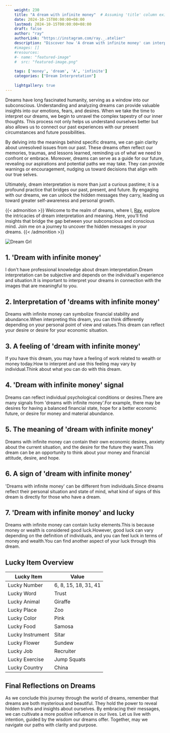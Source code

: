 ```yaml
---
    weight: 230
    title: "A dream with infinite money"  # Assuming 'title' column exists
    date: 2024-10-15T00:00:00+08:00
    lastmod: 2024-10-15T00:00:00+08:00
    draft: false
    author: "ray"
    authorLink: "https://instagram.com/ray._.atelier"
    description: "Discover how 'A dream with infinite money' can interpret your future and uncover its significant meanings in your life."
    #images: []
    #resources:
    #- name: "featured-image"
    #  src: "featured-image.png"
    
    tags: ['money', 'dream', 'A', 'infinite']
    categories: ["Dream Interpretation"]
    
    lightgallery: true
---
```

    
Dreams have long fascinated humanity, serving as a window into our subconscious. Understanding and analyzing dreams can provide valuable insights into our emotions, fears, and desires. When we take the time to interpret our dreams, we begin to unravel the complex tapestry of our inner thoughts. This process not only helps us understand ourselves better but also allows us to connect our past experiences with our present circumstances and future possibilities.

By delving into the meanings behind specific dreams, we can gain clarity about unresolved issues from our past. These dreams often reflect our memories, traumas, and lessons learned, reminding us of what we need to confront or embrace. Moreover, dreams can serve as a guide for our future, revealing our aspirations and potential paths we may take. They can provide warnings or encouragement, nudging us toward decisions that align with our true selves.

Ultimately, dream interpretation is more than just a curious pastime; it is a profound practice that bridges our past, present, and future. By engaging with our dreams, we can unlock the hidden messages they carry, leading us toward greater self-awareness and personal growth.

{{< admonition >}}
Welcome to the realm of dreams, where I, [Ray](https://instagram.com/ray._.atelier), explore the intricacies of dream interpretation and meaning. Here, you’ll find insights that bridge the gap between your subconscious and conscious mind. Join me on a journey to uncover the hidden messages in your dreams.
{{< /admonition >}}

![Dream Grl](https://cdn.pixabay.com/photo/2017/11/02/03/35/gothic-2910057_1280.jpg "Dream Grl")

## 1. 'Dream with infinite money'
I don't have professional knowledge about dream interpretation.Dream interpretation can be subjective and depends on the individual's experience and situation.It is important to interpret your dreams in connection with the images that are meaningful to you.

## 2. Interpretation of 'dreams with infinite money'
Dreams with infinite money can symbolize financial stability and abundance.When interpreting this dream, you can think differently depending on your personal point of view and values.This dream can reflect your desire or desire for your economic situation.

## 3. A feeling of 'dream with infinite money'
If you have this dream, you may have a feeling of work related to wealth or money today.How to interpret and use this feeling may vary by individual.Think about what you can do with this dream.

## 4. 'Dream with infinite money' signal
Dreams can reflect individual psychological conditions or desires.There are many signals from 'dreams with infinite money'.For example, there may be desires for having a balanced financial state, hope for a better economic future, or desire for money and material abundance.

## 5. The meaning of 'dream with infinite money'
Dreams with infinite money can contain their own economic desires, anxiety about the current situation, and the desire for the future they want.This dream can be an opportunity to think about your money and financial attitude, desire, and hope.

## 6. A sign of 'dream with infinite money'
'Dreams with infinite money' can be different from individuals.Since dreams reflect their personal situation and state of mind, what kind of signs of this dream is directly for those who have a dream.

## 7. 'Dream with infinite money' and lucky
Dreams with infinite money can contain lucky elements.This is because money or wealth is considered good luck.However, good luck can vary depending on the definition of individuals, and you can feel luck in terms of money and wealth.You can find another aspect of your luck through this dream.

## Lucky Item Overview
| Lucky Item          | Value              |
|---------------|--------------------|
| Lucky Number        | 6, 8, 15, 18, 31, 41  |
| Lucky Word          | Trust |
| Lucky Animal        | Giraffe |
| Lucky Place         | Zoo     |
| Lucky Color         | Pink     |
| Lucky Food          | Samosa      |
| Lucky Instrument    | Sitar |
| Lucky Flower        | Sundew    |
| Lucky Job           | Recruiter       |
| Lucky Exercise      | Jump Squats  |
| Lucky Country       | China    |


##  Final Reflections on Dreams

As we conclude this journey through the world of dreams, remember that dreams are both mysterious and beautiful. They hold the power to reveal hidden truths and insights about ourselves. By embracing their messages, we can cultivate a more positive influence in our lives. Let us live with intention, guided by the wisdom our dreams offer. Together, may we navigate our paths with clarity and purpose.
